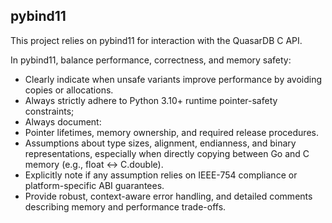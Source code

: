 ## pybind11

This project relies on pybind11 for interaction with the QuasarDB C API.

In pybind11, balance performance, correctness, and memory safety:
 * Clearly indicate when unsafe variants improve performance by avoiding copies or allocations.
 * Always strictly adhere to Python 3.10+ runtime pointer-safety constraints;
 * Always document:
  * Pointer lifetimes, memory ownership, and required release procedures.
  * Assumptions about type sizes, alignment, endianness, and binary representations, especially when directly copying between Go and C memory (e.g., float ↔ C.double).
 * Explicitly note if any assumption relies on IEEE-754 compliance or platform-specific ABI guarantees.
 * Provide robust, context-aware error handling, and detailed comments describing memory and performance trade-offs.
